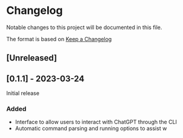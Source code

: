 # Changelog

Notable changes to this project will be documented in this file.

The format is based on [Keep a Changelog](https://keepachangelog.com/en/1.0.0/)

## [Unreleased]

## [0.1.1] - 2023-03-24

Initial release

### Added
- Interface to allow users to interact with ChatGPT through the CLI
- Automatic command parsing and running options to assist w